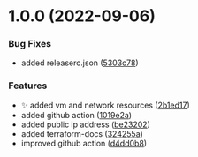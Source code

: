 # 1.0.0 (2022-09-06)


### Bug Fixes

* added releaserc.json ([5303c78](https://github.com/coolexplorer/azure-windows-vm/commit/5303c78f13c353dd85fe43c4565527aec16e88e2))


### Features

* :sparkles: added vm and network resources ([2b1ed17](https://github.com/coolexplorer/azure-windows-vm/commit/2b1ed175ff620e10523258fccbe3d169b956121a))
* added github action ([1019e2a](https://github.com/coolexplorer/azure-windows-vm/commit/1019e2a09cc550da319e34bc5a4e3900d2ce56f1))
* added public ip address ([be23202](https://github.com/coolexplorer/azure-windows-vm/commit/be232026d33286430392fda13e17b459bf0824b0))
* added terraform-docs ([324255a](https://github.com/coolexplorer/azure-windows-vm/commit/324255a2e278e3fc4019906cce7c8fcf31a8951e))
* improved github action ([d4dd0b8](https://github.com/coolexplorer/azure-windows-vm/commit/d4dd0b8a13f0ddadb9a11b4fc308c3ec2a6f69b0))
